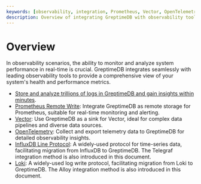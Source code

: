 ```yaml
---
keywords: [observability, integration, Prometheus, Vector, OpenTelemetry, InfluxDB, Loki]
description: Overview of integrating GreptimeDB with observability tools like Prometheus, Vector, OpenTelemetry, InfluxDB, and Loki for real-time monitoring and analysis.
---
```


# Overview

In observability scenarios,
the ability to monitor and analyze system performance in real-time is crucial.
GreptimeDB integrates seamlessly with leading observability tools to provide a comprehensive view of your system's health and performance metrics. 

- [Store and analyze trillions of logs in GreptimeDB and gain insights within minutes](/user-guide/logs/overview.md).
- [Prometheus Remote Write](prometheus.md): Integrate GreptimeDB as remote storage for Prometheus, suitable for real-time monitoring and alerting.
- [Vector](vector.md): Use GreptimeDB as a sink for Vector, ideal for complex data pipelines and diverse data sources.
- [OpenTelemetry](opentelemetry.md): Collect and export telemetry data to GreptimeDB for detailed observability insights.
- [InfluxDB Line Protocol](influxdb-line-protocol.md): A widely-used protocol for time-series data, facilitating migration from InfluxDB to GreptimeDB. The Telegraf integration method is also introduced in this document.
- [Loki](loki.md): A widely-used log write protocol, facilitating migration from Loki to GreptimeDB. The Alloy integration method is also introduced in this document.
